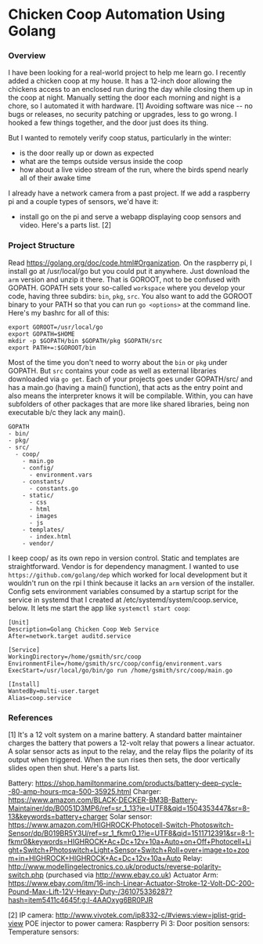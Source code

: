 # Chicken Coop Automation Using Golang 

### Overview

I have been looking for a real-world project to help me learn go. I recently added a chicken coop at my house. It has a 12-inch door allowing the chickens access to an enclosed run during the day while closing them up in the coop at night. Manually setting the door each morning and night is a chore, so I automated it with hardware. [1] Avoiding software was nice -- no bugs or releases, no security patching or upgrades, less to go wrong. I hooked a few things together, and the door just does its thing.   

But I wanted to remotely verify coop status, particularly in the winter:

- is the door really up or down as expected
- what are the temps outside versus inside the coop
- how about a live video stream of the run, where the birds spend nearly all of their awake time

I already have a network camera from a past project. If we add a raspberry pi and a couple types of sensors, we'd have it: 

- install go on the pi and serve a webapp displaying coop sensors and video. Here's a parts list. [2]

### Project Structure

Read https://golang.org/doc/code.html#Organization. On the raspberry pi, I install go at /usr/local/go but you could put it anywhere. Just download the `arm` version and unzip it there. That is GOROOT, not to be confused with GOPATH.  GOPATH sets your so-called `workspace` where you develop your code, having three subdirs: `bin`, `pkg`, `src`. You also want to add the GOROOT binary to your PATH so that you can run `go <options>` at the command line.  Here's my bashrc for all of this:

    export GOROOT=/usr/local/go
    export GOPATH=$HOME
    mkdir -p $GOPATH/bin $GOPATH/pkg $GOPATH/src 
    export PATH+=:$GOROOT/bin

Most of the time you don't need to worry about the `bin` or `pkg` under GOPATH.  But `src` contains your code as well as external libraries downloaded via `go get`.  Each of your projects goes under GOPATH/src/<project> and has a main.go (having a main() function), that acts as the entry point and also means the interpreter knows it will be compilable.  Within, you can have subfolders of other packages that are more like shared libraries, being non executable b/c they lack any main().

    GOPATH
    - bin/
    - pkg/
    - src/
      - coop/
        - main.go
        - config/
          - environment.vars
        - constants/
          - constants.go
        - static/
          - css
          - html
          - images
          - js
        - templates/
          - index.html
        - vendor/

I keep coop/ as its own repo in version control.  Static and templates are straightforward. Vendor is for dependency managment.  I wanted to use `https://github.com/golang/dep` which worked for local development but it wouldn't run on the rpi I think because it lacks an `arm` version of the installer.  Config sets environment variables consumed by a startup script for the service in systemd that I created at /etc/systemd/system/coop.service, below.  It lets me start the app like `systemctl start coop`:

    [Unit]
    Description=Golang Chicken Coop Web Service
    After=network.target auditd.service
    
    [Service]
    WorkingDirectory=/home/gsmith/src/coop
    EnvironmentFile=/home/gsmith/src/coop/config/environment.vars
    ExecStart=/usr/local/go/bin/go run /home/gsmith/src/coop/main.go
    
    [Install]
    WantedBy=multi-user.target
    Alias=coop.service

### References

[1]
It's a 12 volt system on a marine battery. A standard batter maintainer charges the battery that powers a 12-volt relay that powers a linear actuator.  A solar sensor acts as input to the relay, and the relay flips the polarity of its output when triggered.  When the sun rises then sets, the door vertically slides open then shut.  Here's a parts list.

Battery: https://shop.hamiltonmarine.com/products/battery-deep-cycle--80-amp-hours-mca-500-35925.html
Charger: https://www.amazon.com/BLACK-DECKER-BM3B-Battery-Maintainer/dp/B0051D3MP6/ref=sr_1_13?ie=UTF8&qid=1504353447&sr=8-13&keywords=battery+charger
Solar sensor: https://www.amazon.com/HIGHROCK-Photocell-Switch-Photoswitch-Sensor/dp/B019BR5Y3U/ref=sr_1_fkmr0_1?ie=UTF8&qid=1511712391&sr=8-1-fkmr0&keywords=HIGHROCK+Ac+Dc+12v+10a+Auto+on+Off+Photocell+Light+Switch+Photoswitch+Light+Sensor+Switch+Roll+over+image+to+zoom+in+HIGHROCK+HIGHROCK+Ac+Dc+12v+10a+Auto
Relay: http://www.modellingelectronics.co.uk/products/reverse-polarity-switch.php (purchased via http://www.ebay.co.uk)
Actuator Arm: https://www.ebay.com/itm/16-inch-Linear-Actuator-Stroke-12-Volt-DC-200-Pound-Max-Lift-12V-Heavy-Duty-/361075336287?hash=item5411c4645f:g:l-4AAOxyg6BR0PJR

[2]
IP camera: http://www.vivotek.com/ip8332-c/#views:view=jplist-grid-view
POE injector to power camera: <insert>
Raspberry Pi 3: <insert>
Door position sensors: <insert>
Temperature sensors: <insert>
